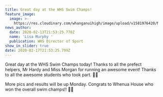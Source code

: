 ```yaml
---
title: Great day at the WHS Swim Champs!
feature_image:
  image: >-
    https://res.cloudinary.com/whanganuihigh/image/upload/v1581976420/News/86380333_1487371331411968_136095015255408640_n.jpg
news_author:
  date: 2020-02-13T21:53:25.778Z
  name: 'Lisa Murphy '
  publication: WHS Director of Sport
show_in_slider: true
date: 2020-02-17T21:53:25.799Z
---
```

Great day at the WHS Swim Champs today! Thanks to all the prefect helpers, Mr Hardy and Miss Morgan for running an awesome event! Thanks to all the awesome students who took part. 💚💛

More pics and results will be up Monday.  Congrats to Whenua House who won the overall swim champs!! 💚💚
